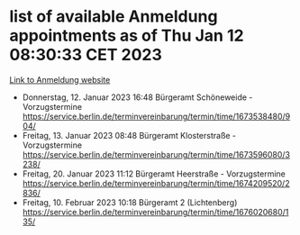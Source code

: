 # list of available Anmeldung appointments as of Thu Jan 12 08:30:33 CET 2023
[Link to Anmeldung website](https://service.berlin.de/terminvereinbarung/termin/tag.php?termin=0&anliegen[]=120686&dienstleisterlist=122210,122217,327316,122219,327312,122227,327314,122231,327346,122243,327348,122252,329742,122260,329745,122262,329748,122254,329751,122271,327278,122273,327274,122277,327276,330436,122280,327294,122282,327290,122284,327292,327539,122291,327270,122285,327266,122286,327264,122296,327268,150230,329760,122301,327282,122297,327286,122294,327284,122312,329763,122314,329775,122304,327330,122311,327334,122309,327332,122281,327352,122279,329772,122276,327324,122274,327326,122267,329766,122246,327318,122251,327320,122257,327322,122208,327298,122226,327300,121362,121364&herkunft=http%3A%2F%2Fservice.berlin.de%2Fdienstleistung%2F120686%2F)
- Donnerstag, 12. Januar 2023 16:48 Bürgeramt Schöneweide - Vorzugstermine https://service.berlin.de/terminvereinbarung/termin/time/1673538480/904/
- Freitag, 13. Januar 2023 08:48 Bürgeramt Klosterstraße - Vorzugstermine https://service.berlin.de/terminvereinbarung/termin/time/1673596080/3238/
- Freitag, 20. Januar 2023 11:12 Bürgeramt Heerstraße - Vorzugstermine https://service.berlin.de/terminvereinbarung/termin/time/1674209520/2836/
- Freitag, 10. Februar 2023 10:18 Bürgeramt 2 (Lichtenberg) https://service.berlin.de/terminvereinbarung/termin/time/1676020680/135/
